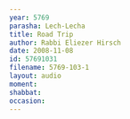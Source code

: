 ```yaml
---
year: 5769
parasha: Lech-Lecha
title: Road Trip
author: Rabbi Eliezer Hirsch
date: 2008-11-08
id: 57691031
filename: 5769-103-1
layout: audio
moment: 
shabbat: 
occasion: 
---
```

